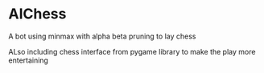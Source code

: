 # AIChess
A bot using minmax with alpha beta pruning to lay chess

ALso including chess interface from pygame library to make the play more entertaining
